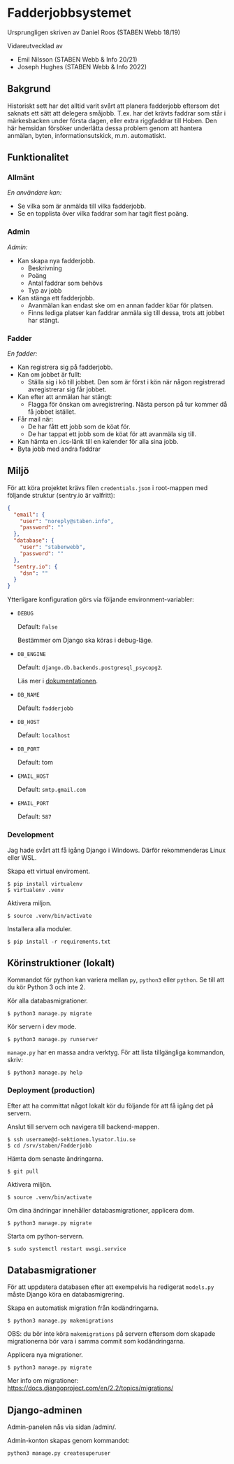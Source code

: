 # Fadderjobbsystemet

Ursprungligen skriven av Daniel Roos (STABEN Webb 18/19)

Vidareutvecklad av
- Emil Nilsson (STABEN Webb & Info 20/21)
- Joseph Hughes (STABEN Webb & Info 2022)

## Bakgrund

Historiskt sett har det alltid varit svårt att planera fadderjobb
eftersom det saknats ett sätt att delegera småjobb. T.ex. har det krävts faddrar
som står i märkesbacken under första dagen, eller extra riggfaddrar till Hoben.
Den här hemsidan försöker underlätta dessa problem genom att hantera anmälan,
byten, informationsutskick, m.m. automatiskt.

## Funktionalitet

### Allmänt

_En användare kan:_

- Se vilka som är anmälda till vilka fadderjobb.
- Se en topplista över vilka faddrar som har tagit flest poäng.

### Admin

_Admin:_

- Kan skapa nya fadderjobb.
    - Beskrivning
    - Poäng
    - Antal faddrar som behövs
    - Typ av jobb
- Kan stänga ett fadderjobb.
    - Avanmälan kan endast ske om en annan fadder köar för platsen.
    - Finns lediga platser kan faddrar anmäla sig till dessa, trots att jobbet har stängt.

### Fadder

_En fadder:_

- Kan registrera sig på fadderjobb.
- Kan om jobbet är fullt:
    - Ställa sig i kö till jobbet. Den som är först i kön när någon registrerad avregistrerar sig får jobbet.
- Kan efter att anmälan har stängt:
    - Flagga för önskan om avregistrering. Nästa person på tur kommer då få jobbet istället.
- Får mail när:
    - De har fått ett jobb som de köat för.
    - De har tappat ett jobb som de köat för att avanmäla sig till.
- Kan hämta en .ics-länk till en kalender för alla sina jobb.
- Byta jobb med andra faddrar

## Miljö

För att köra projektet krävs filen `credentials.json` i root-mappen 
med följande struktur (sentry.io är valfritt):
```json
{
  "email": {
    "user": "noreply@staben.info",
    "password": ""
  },
  "database": {
    "user": "stabenwebb",
    "password": ""
  },
  "sentry.io": {
    "dsn": ""
  }
}
```

Ytterligare konfiguration görs via följande environment-variabler:

* `DEBUG`

    Default: `False`
    
    Bestämmer om Django ska köras i debug-läge.
    
* `DB_ENGINE`

    Default: `django.db.backends.postgresql_psycopg2`.
    
    Läs mer i
    [dokumentationen](https://docs.djangoproject.com/en/2.1/ref/databases/).

* `DB_NAME`

    Default: `fadderjobb`

* `DB_HOST`

    Default: `localhost`

* `DB_PORT`

    Default: tom

* `EMAIL_HOST`

    Default: `smtp.gmail.com`
    
* `EMAIL_PORT`

    Default: `587`


### Development
Jag hade svårt att få igång Django i Windows. Därför rekommenderas Linux eller WSL.

Skapa ett virtual enviroment.
```shell
$ pip install virtualenv
$ virtualenv .venv
```

Aktivera miljon.
```shell
$ source .venv/bin/activate
```

Installera alla moduler.
```shell
$ pip install -r requirements.txt
```

## Körinstruktioner (lokalt)
Kommandot för python kan variera mellan `py`, `python3` eller `python`. Se till att du kör Python 3 och inte 2.

Kör alla databasmigrationer.
```shell
$ python3 manage.py migrate
```

Kör servern i dev mode.
```shell
$ python3 manage.py runserver
```

`manage.py` har en massa andra verktyg. För att lista tillgängliga kommandon, skriv:

```shell
$ python3 manage.py help
```

### Deployment (production)
Efter att ha committat något lokalt kör du följande för att få igång det på servern.

Anslut till servern och navigera till backend-mappen.
```shell
$ ssh username@d-sektionen.lysator.liu.se
$ cd /srv/staben/Fadderjobb
```

Hämta dom senaste ändringarna.
```shell
$ git pull
```

Aktivera miljön.
```shell
$ source .venv/bin/activate
```

Om dina ändringar innehåller databasmigrationer, applicera dom.
```shell
$ python3 manage.py migrate
```

Starta om python-servern.
```shell
$ sudo systemctl restart uwsgi.service
```

## Databasmigrationer
För att uppdatera databasen efter att exempelvis ha redigerat `models.py` måste Django köra en databasmigrering.

Skapa en automatisk migration från kodändringarna.
```shell
$ python3 manage.py makemigrations
```

OBS: du bör inte köra `makemigrations` på servern eftersom dom skapade migrationerna bör vara i samma commit som kodändringarna.

Applicera nya migrationer. 
```shell
$ python3 manage.py migrate
```

Mer info om migrationer: https://docs.djangoproject.com/en/2.2/topics/migrations/

## Django-adminen
Admin-panelen nås via sidan /admin/.

Admin-konton skapas genom kommandot:

```shell
python3 manage.py createsuperuser
```
